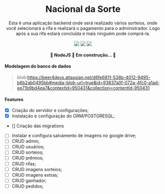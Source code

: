 <h1 align="center">Nacional da Sorte</h1>
<p align="center">Esta é uma aplicação backend onde será realizado vários sorteios, onde você selecionará a rifa e realizará o pagamento para o administrador. Logo após a sua rifa estará concluída e mais ninguém pode comprá-la.</p>
<p align="center">
	<img  align="center" src="https://img.shields.io/static/v1?label=backend&message=NODEJS&color=7159c1&style=for-the-badge&logo=ghost"/>
	<img  align="center" src="https://img.shields.io/static/v1?label=DATABASE&message=POSTGRESQL&color=7159c1&style=for-the-badge&logo=ghost"/>
	<img  align="center" src="https://img.shields.io/static/v1?label=ORM&message=SEQUELIZE&color=7159c1&style=for-the-badge&logo=ghost"/>
</p>

<h4 align="center"> 🚧 NodeJS 🚀 Em construção... 🚧 </h4>
<h4>Modelagem do banco de dados</h4>

> blob:https://beer4devs.atlassian.net/d6fe6811-538b-4012-9495-b6b2ab0495bb#media-blob-url=true&id=93837a0f-072a-4fc0-a1ad-ee71b9bd4ea7&contextId=950431&collection=contentId-950431

<h4>Features</h4>

- [X] Criação do servidor e configurações;
- [x] Instalação e configuração do ORM/POSTGRESQL;
- [] Criação das migrations
- [ ] Instalar e configura salvamento de imagens no google drive;
- [ ] CRUD admin;
- [ ] CRUD usuários;
- [ ] CRUD sorteios;
- [ ] CRUD prêmios;
- [ ] CRUD rifas;
- [ ] CRUD imagens sorteios;
- [ ] CRUD imagens extras;
- [ ] CRUD ganhador;
- [ ] CRUD pedidos;
